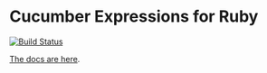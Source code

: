 # Cucumber Expressions for Ruby

[![Build Status](https://travis-ci.org/cucumber/cucumber-expressions-ruby.svg?branch=master)](https://travis-ci.org/cucumber/cucumber-expressions-ruby)

[The docs are here](https://docs.cucumber.io/cucumber/cucumber-expressions/).

